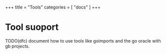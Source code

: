 +++
title       = "Tools"
categories  = [ "docs" ]
+++

# Tool suoport

TODO(dfc) document how to use tools like goimports and the go oracle with gb projects.
